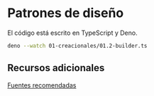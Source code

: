 # Patrones de diseño

El código está escrito en TypeScript y Deno.

```bash
deno --watch 01-creacionales/01.2-builder.ts
```

## Recursos adicionales

[Fuentes recomendadas](https://gist.github.com/Klerith/f7f558766cb9ad8f36e471cceb5dd910)
